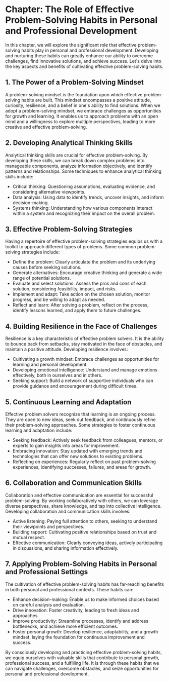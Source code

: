 Chapter: The Role of Effective Problem-Solving Habits in Personal and Professional Development
==============================================================================================

In this chapter, we will explore the significant role that effective problem-solving habits play in personal and professional development. Developing and nurturing these habits can greatly enhance our ability to overcome challenges, find innovative solutions, and achieve success. Let's delve into the key aspects and benefits of cultivating effective problem-solving habits.

**1. The Power of a Problem-Solving Mindset**
---------------------------------------------

A problem-solving mindset is the foundation upon which effective problem-solving habits are built. This mindset encompasses a positive attitude, curiosity, resilience, and a belief in one's ability to find solutions. When we adopt a problem-solving mindset, we embrace challenges as opportunities for growth and learning. It enables us to approach problems with an open mind and a willingness to explore multiple perspectives, leading to more creative and effective problem-solving.

**2. Developing Analytical Thinking Skills**
--------------------------------------------

Analytical thinking skills are crucial for effective problem-solving. By developing these skills, we can break down complex problems into manageable components, analyze information objectively, and identify patterns and relationships. Some techniques to enhance analytical thinking skills include:

* Critical thinking: Questioning assumptions, evaluating evidence, and considering alternative viewpoints.
* Data analysis: Using data to identify trends, uncover insights, and inform decision-making.
* Systems thinking: Understanding how various components interact within a system and recognizing their impact on the overall problem.

**3. Effective Problem-Solving Strategies**
-------------------------------------------

Having a repertoire of effective problem-solving strategies equips us with a toolkit to approach different types of problems. Some common problem-solving strategies include:

* Define the problem: Clearly articulate the problem and its underlying causes before seeking solutions.
* Generate alternatives: Encourage creative thinking and generate a wide range of potential solutions.
* Evaluate and select solutions: Assess the pros and cons of each solution, considering feasibility, impact, and risks.
* Implement and adapt: Take action on the chosen solution, monitor progress, and be willing to adapt as needed.
* Reflect and learn: After solving a problem, reflect on the process, identify lessons learned, and apply them to future challenges.

**4. Building Resilience in the Face of Challenges**
----------------------------------------------------

Resilience is a key characteristic of effective problem solvers. It is the ability to bounce back from setbacks, stay motivated in the face of obstacles, and maintain a positive attitude. Developing resilience involves:

* Cultivating a growth mindset: Embrace challenges as opportunities for learning and personal development.
* Developing emotional intelligence: Understand and manage emotions effectively, both in ourselves and in others.
* Seeking support: Build a network of supportive individuals who can provide guidance and encouragement during difficult times.

**5. Continuous Learning and Adaptation**
-----------------------------------------

Effective problem solvers recognize that learning is an ongoing process. They are open to new ideas, seek out feedback, and continuously refine their problem-solving approaches. Some strategies to foster continuous learning and adaptation include:

* Seeking feedback: Actively seek feedback from colleagues, mentors, or experts to gain insights into areas for improvement.
* Embracing innovation: Stay updated with emerging trends and technologies that can offer new solutions to existing problems.
* Reflecting on experiences: Regularly reflect on past problem-solving experiences, identifying successes, failures, and areas for growth.

**6. Collaboration and Communication Skills**
---------------------------------------------

Collaboration and effective communication are essential for successful problem-solving. By working collaboratively with others, we can leverage diverse perspectives, share knowledge, and tap into collective intelligence. Developing collaboration and communication skills involves:

* Active listening: Paying full attention to others, seeking to understand their viewpoints and perspectives.
* Building rapport: Cultivating positive relationships based on trust and mutual respect.
* Effective communication: Clearly conveying ideas, actively participating in discussions, and sharing information effectively.

**7. Applying Problem-Solving Habits in Personal and Professional Settings**
----------------------------------------------------------------------------

The cultivation of effective problem-solving habits has far-reaching benefits in both personal and professional contexts. These habits can:

* Enhance decision-making: Enable us to make informed choices based on careful analysis and evaluation.
* Drive innovation: Foster creativity, leading to fresh ideas and approaches.
* Improve productivity: Streamline processes, identify and address bottlenecks, and achieve more efficient outcomes.
* Foster personal growth: Develop resilience, adaptability, and a growth mindset, laying the foundation for continuous improvement and success.

By consciously developing and practicing effective problem-solving habits, we equip ourselves with valuable skills that contribute to personal growth, professional success, and a fulfilling life. It is through these habits that we can navigate challenges, overcome obstacles, and seize opportunities for personal and professional development.
